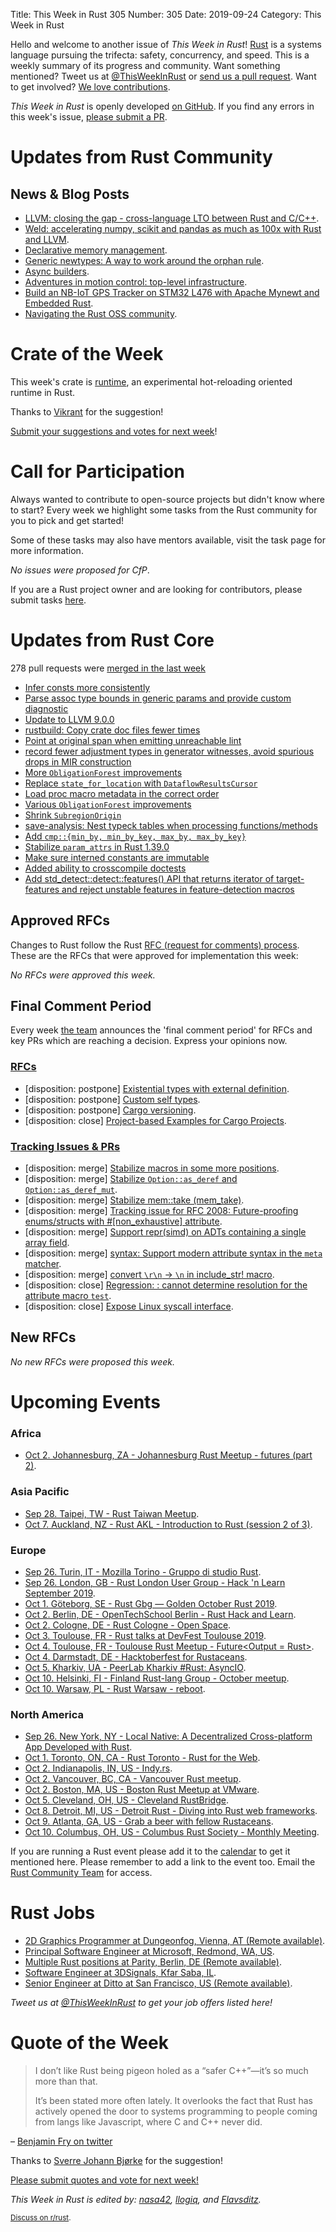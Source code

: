 Title: This Week in Rust 305
Number: 305
Date: 2019-09-24
Category: This Week in Rust

Hello and welcome to another issue of *This Week in Rust*!
[Rust](http://rust-lang.org) is a systems language pursuing the trifecta: safety, concurrency, and speed.
This is a weekly summary of its progress and community.
Want something mentioned? Tweet us at [@ThisWeekInRust](https://twitter.com/ThisWeekInRust) or [send us a pull request](https://github.com/cmr/this-week-in-rust).
Want to get involved? [We love contributions](https://github.com/rust-lang/rust/blob/master/CONTRIBUTING.md).

*This Week in Rust* is openly developed [on GitHub](https://github.com/cmr/this-week-in-rust).
If you find any errors in this week's issue, [please submit a PR](https://github.com/cmr/this-week-in-rust/pulls).

# Updates from Rust Community

## News & Blog Posts

* [LLVM: closing the gap - cross-language LTO between Rust and C/C++](http://blog.llvm.org/2019/09/closing-gap-cross-language-lto-between.html).
* [Weld: accelerating numpy, scikit and pandas as much as 100x with Rust and LLVM](https://notamonadtutorial.com/weld-accelerating-numpy-scikit-and-pandas-as-much-as-100x-with-rust-and-llvm-12ec1c630a1).
* [Declarative memory management](https://amos.me/blog/2019/declarative-memory-management/).
* [Generic newtypes: A way to work around the orphan rule](https://blog.eizinger.io/8593/generic-newtypes-a-way-to-work-around-the-orphan-rule).
* [Async builders](https://blog.yoshuawuyts.com/async-finalizers/).
* [Adventures in motion control: top-level infrastructure](http://adventures.michaelfbryan.com/posts/top-level-infrastructure/).
* [Build an NB-IoT GPS Tracker on STM32 L476 with Apache Mynewt and Embedded Rust](https://medium.com/@ly.lee/build-an-nb-iot-gps-tracker-on-stm32-l476-with-apache-mynewt-and-embedded-rust-8c095a925546).
* [Navigating the Rust OSS community](https://yaah.dev/getting-involved).

# Crate of the Week

This week's crate is [runtime](https://github.com/mun-lang/runtime), an experimental hot-reloading oriented runtime in Rust.

Thanks to [Vikrant](https://users.rust-lang.org/t/crate-of-the-week/2704/628) for the suggestion!

[Submit your suggestions and votes for next week][submit_crate]!

[submit_crate]: https://users.rust-lang.org/t/crate-of-the-week/2704

# Call for Participation

Always wanted to contribute to open-source projects but didn't know where to start?
Every week we highlight some tasks from the Rust community for you to pick and get started!

Some of these tasks may also have mentors available, visit the task page for more information.

*No issues were proposed for CfP*.

If you are a Rust project owner and are looking for contributors, please submit tasks [here][guidelines].

[guidelines]: https://users.rust-lang.org/t/twir-call-for-participation/4821

# Updates from Rust Core

278 pull requests were [merged in the last week][merged]

[merged]: https://github.com/search?q=is%3Apr+org%3Arust-lang+is%3Amerged+merged%3A2019-09-16..2019-09-23

* [Infer consts more consistently](https://github.com/rust-lang/rust/pull/64679)
* [Parse assoc type bounds in generic params and provide custom diagnostic](https://github.com/rust-lang/rust/pull/64676)
* [Update to LLVM 9.0.0](https://github.com/rust-lang/rust/pull/64634)
* [rustbuild: Copy crate doc files fewer times](https://github.com/rust-lang/rust/pull/64613)
* [Point at original span when emitting unreachable lint](https://github.com/rust-lang/rust/pull/64592)
* [record fewer adjustment types in generator witnesses, avoid spurious drops in MIR construction](https://github.com/rust-lang/rust/pull/64584)
* [More `ObligationForest` improvements](https://github.com/rust-lang/rust/pull/64545)
* [Replace `state_for_location` with `DataflowResultsCursor`](https://github.com/rust-lang/rust/pull/64532)
* [Load proc macro metadata in the correct order](https://github.com/rust-lang/rust/pull/64528)
* [Various `ObligationForest` improvements](https://github.com/rust-lang/rust/pull/64500)
* [Shrink `SubregionOrigin`](https://github.com/rust-lang/rust/pull/64394)
* [save-analysis: Nest typeck tables when processing functions/methods](https://github.com/rust-lang/rust/pull/64250)
* [Add `cmp::{min_by, min_by_key, max_by, max_by_key}`](https://github.com/rust-lang/rust/pull/64047)
* [Stabilize `param_attrs` in Rust 1.39.0](https://github.com/rust-lang/rust/pull/64010)
* [Make sure interned constants are immutable](https://github.com/rust-lang/rust/pull/63955)
* [Added ability to crosscompile doctests](https://github.com/rust-lang/cargo/pull/6892)
* [Add std_detect::detect::features() API that returns iterator of target-features and reject unstable features in feature-detection macros](https://github.com/rust-lang/stdarch/pull/739)

## Approved RFCs

Changes to Rust follow the Rust [RFC (request for comments)
process](https://github.com/rust-lang/rfcs#rust-rfcs). These
are the RFCs that were approved for implementation this week:

*No RFCs were approved this week.*

## Final Comment Period

Every week [the team](https://www.rust-lang.org/team.html) announces the
'final comment period' for RFCs and key PRs which are reaching a
decision. Express your opinions now.

### [RFCs](https://github.com/rust-lang/rfcs/labels/final-comment-period)

* [disposition: postpone] [Existential types with external definition](https://github.com/rust-lang/rfcs/pull/2492).
* [disposition: postpone] [Custom self types](https://github.com/rust-lang/rfcs/pull/2362).
* [disposition: postpone] [Cargo versioning](https://github.com/rust-lang/rfcs/pull/2182).
* [disposition: close] [Project-based Examples for Cargo Projects](https://github.com/rust-lang/rfcs/pull/2517).

### [Tracking Issues & PRs](https://github.com/rust-lang/rust/labels/final-comment-period)

* [disposition: merge] [Stabilize macros in some more positions](https://github.com/rust-lang/rust/pull/63931).
* [disposition: merge] [Stabilize `Option::as_deref` and `Option::as_deref_mut`](https://github.com/rust-lang/rust/pull/64708).
* [disposition: merge] [Stabilize mem::take (mem_take)](https://github.com/rust-lang/rust/pull/64716).
* [disposition: merge] [Tracking issue for RFC 2008: Future-proofing enums/structs with #[non_exhaustive] attribute](https://github.com/rust-lang/rust/issues/44109).
* [disposition: merge] [Support repr(simd) on ADTs containing a single array field](https://github.com/rust-lang/rust/pull/63531).
* [disposition: merge] [syntax: Support modern attribute syntax in the `meta` matcher](https://github.com/rust-lang/rust/pull/63674).
* [disposition: merge] [convert `\r\n` -> `\n` in include_str! macro](https://github.com/rust-lang/rust/pull/63681).
* [disposition: close] [Regression: : cannot determine resolution for the attribute macro `test`](https://github.com/rust-lang/rust/issues/56375).
* [disposition: close] [Expose Linux syscall interface](https://github.com/rust-lang/rust/pull/63745).

## New RFCs

*No new RFCs were proposed this week.*

# Upcoming Events

### Africa

* [Oct  2. Johannesburg, ZA - Johannesburg Rust Meetup - futures (part 2)](https://www.meetup.com/Johannesburg-Rust-Meetup/events/dgqmbryznbdb/).

### Asia Pacific

* [Sep 28. Taipei, TW - Rust Taiwan Meetup](https://www.facebook.com/events/2110177005945081/).
* [Oct  7. Auckland, NZ - Rust AKL - Introduction to Rust (session 2 of 3)](https://www.meetup.com/rust-akl/events/259481147/).

### Europe

* [Sep 26. Turin, IT - Mozilla Torino - Gruppo di studio Rust](https://www.meetup.com/Mozilla-Torino/events/264748662).
* [Sep 26. London, GB - Rust London User Group - Hack 'n Learn September 2019](https://www.meetup.com/it-IT/Rust-London-User-Group/events/264999149/).
* [Oct  1. Göteborg, SE - Rust Gbg — Golden October Rust 2019](https://www.meetup.com/rustgbg/events/264957575/).
* [Oct  2. Berlin, DE - OpenTechSchool Berlin - Rust Hack and Learn](https://www.meetup.com/opentechschool-berlin/events/nxdpgryznbdb/).
* [Oct  2. Cologne, DE - Rust Cologne - Open Space](https://www.meetup.com/RustCologne/events/tnrnbryznbdb/).
* [Oct  3. Toulouse, FR - Rust talks at DevFest Toulouse 2019](https://devfesttoulouse.fr/).
* [Oct  4. Toulouse, FR - Toulouse Rust Meetup - Future<Output = Rust>](https://www.meetup.com/Toulouse-Rust-Meetup/events/264780064).
* [Oct  4. Darmstadt, DE - Hacktoberfest for Rustaceans](https://www.meetup.com/Rust-Rhein-Main/events/265052778).
* [Oct  5. Kharkiv, UA - PeerLab Kharkiv #Rust: AsyncIO](https://dou.ua/calendar/28904/).
* [Oct 10. Helsinki, FI - Finland Rust-lang Group - October meetup](https://www.meetup.com/Finland-Rust-Meetup/events/265091401/).
* [Oct 10. Warsaw, PL - Rust Warsaw - reboot](https://www.meetup.com/Rust-Warsaw/events/265091321/).

### North America

* [Sep 26. New York, NY - Local Native: A Decentralized Cross-platform App Developed with Rust](https://www.meetup.com/Rust-NYC/events/264849068/).
* [Oct  1. Toronto, ON, CA - Rust Toronto - Rust for the Web](https://www.meetup.com/Rust-Toronto/events/264727074/).
* [Oct  2. Indianapolis, IN, US - Indy.rs](https://www.meetup.com/indyrs/events/mffbtpyznbdb/).
* [Oct  2. Vancouver, BC, CA - Vancouver Rust meetup](https://www.meetup.com/Vancouver-Rust/events/rwcpfryznbdb/).
* [Oct  2. Boston, MA, US - Boston Rust Meetup at VMware](https://www.meetup.com/BostonRust/events/264555065/).
* [Oct  5. Cleveland, OH, US - Cleveland RustBridge](https://coffee.dev/rustbridge).
* [Oct  8. Detroit, MI, US - Detroit Rust - Diving into Rust web frameworks](https://www.meetup.com/detroitrust/events/265090754/).
* [Oct  9. Atlanta, GA, US - Grab a beer with fellow Rustaceans](https://www.meetup.com/Rust-ATL/events/qxqdgryznbmb/).
* [Oct 10. Columbus, OH, US - Columbus Rust Society - Monthly Meeting](https://www.meetup.com/columbus-rs/events/dpkhgryznbnb/).

If you are running a Rust event please add it to the [calendar] to get
it mentioned here. Please remember to add a link to the event too.
Email the [Rust Community Team][community] for access.

[calendar]: https://www.google.com/calendar/embed?src=apd9vmbc22egenmtu5l6c5jbfc%40group.calendar.google.com
[community]: mailto:community-team@rust-lang.org

# Rust Jobs

* [2D Graphics Programmer at Dungeonfog, Vienna, AT (Remote available)](https://www.dungeonfog.com/about/job-offers/).
* [Principal Software Engineer at Microsoft, Redmond, WA, US](https://twitter.com/ryan_levick/status/1171830191804551168).
* [Multiple Rust positions at Parity, Berlin, DE (Remote available)](https://www.parity.io/jobs/).
* [Software Engineer at 3DSignals, Kfar Saba, IL](https://3dsig.com/positions/software-engineer/).
* [Senior Engineer at Ditto at San Francisco, US (Remote available)](https://twitter.com/Adam_Fish/status/1173672751271268352).

*Tweet us at [@ThisWeekInRust](https://twitter.com/ThisWeekInRust) to get your job offers listed here!*

# Quote of the Week

> I don’t like Rust being pigeon holed as a “safer C++”—it’s so much more than that.
>
> It’s been stated more often lately. It overlooks the fact that Rust has actively opened the door to systems programming to people coming from langs like Javascript, where C and C++ never did.

– [Benjamin Fry on twitter](https://twitter.com/benj_fry/status/1173754548453699584)

Thanks to [Sverre Johann Bjørke](https://users.rust-lang.org/t/twir-quote-of-the-week/328/703) for the suggestion!

[Please submit quotes and vote for next week!](https://users.rust-lang.org/t/twir-quote-of-the-week/328)

*This Week in Rust is edited by: [nasa42](https://github.com/nasa42), [llogiq](https://github.com/llogiq), and [Flavsditz](https://github.com/Flavsditz).*

<small>[Discuss on r/rust](https://www.reddit.com/r/rust/comments/d92wbk/this_week_in_rust_305/).</small>

